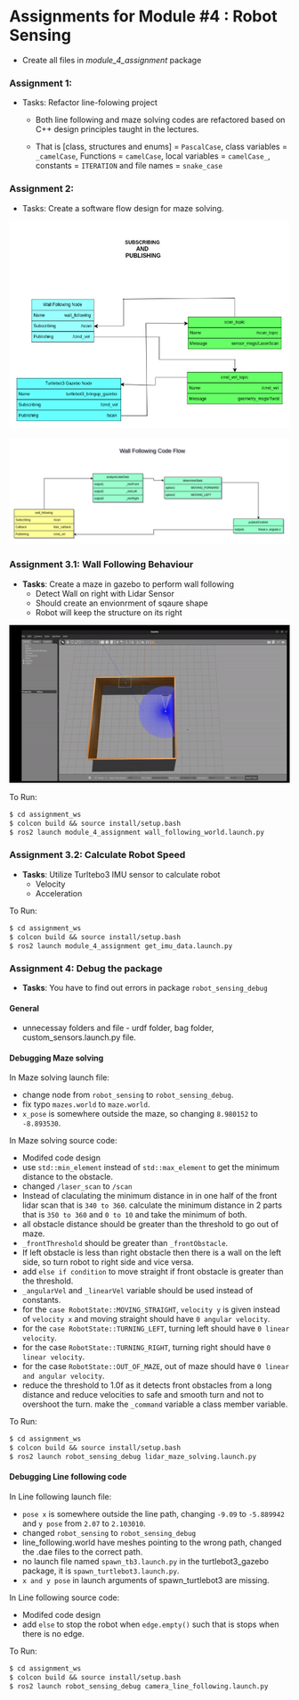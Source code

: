 # Assignments for Module #4 : Robot Sensing
- Create all files in *module_4_assignment* package

### Assignment 1:

- Tasks: Refactor line-folowing project

    - Both line following and maze solving codes are refactored based on C++ design principles taught in the lectures.

    - That is [class, structures and enums] = `PascalCase`, class variables = `_camelCase`,
    Functions = `camelCase`, local variables = `camelCase_`, constants = `ITERATION` and file names = `snake_case`
    

### Assignment 2:

- Tasks: Create a software flow design for maze solving.


![](gifs_imgs/design_flow.png)


![](gifs_imgs/code_flow.png)


### Assignment 3.1: Wall Following Behaviour
- **Tasks**:
Create a maze in gazebo to perform wall following
    - Detect Wall on right with Lidar Sensor
    - Should create an envionrment of sqaure shape
    - Robot will keep the structure on its right

![](gifs_imgs/wall_following.gif)

To Run:
```
$ cd assignment_ws
$ colcon build && source install/setup.bash
$ ros2 launch module_4_assignment wall_following_world.launch.py
```


### Assignment 3.2: Calculate Robot Speed
- **Tasks**:
Utilize Turltebo3 IMU sensor to calculate robot
    - Velocity
    - Acceleration

To Run:
```
$ cd assignment_ws
$ colcon build && source install/setup.bash
$ ros2 launch module_4_assignment get_imu_data.launch.py
```

### Assignment 4: Debug the package
- **Tasks**:
You have to find out errors in package `robot_sensing_debug`
    

#### General 
- unnecessay folders and file - urdf folder, bag folder, custom_sensors.launch.py file.
   
#### Debugging Maze solving 

In Maze solving launch file:
-  change node from `robot_sensing` to `robot_sensing_debug`.
- fix typo `mazes.world` to `maze.world`.
- `x_pose` is somewhere outside the maze, so changing `8.980152` to `-8.893530`.

In Maze solving source code:
- Modifed code design 
- use `std::min_element` instead of `std::max_element` to get the minimum distance to the obstacle.
- changed `/laser_scan` to `/scan`
- Instead of claculating the minimum distance in in one half of the front lidar scan that is `340 to 360`. calculate the minimum distance in 2 parts that is `350 to 360` and `0 to 10` and take the minimum of both.
- all obstacle distance should be greater than the threshold to go out of maze.
- `_frontThreshold` should be greater than `_frontObstacle`.
- If left obstacle is less than right obstacle then there is a wall on the left side, so turn robot to right side and vice versa.
- add `else if condition` to move straight if front obstacle is greater than the threshold.
- `_angularVel` and `_linearVel` variable should be used instead of constants.
- for the `case RobotState::MOVING_STRAIGHT`, `velocity y` is given instead of `velocity x` and moving straight should have `0 angular velocity`.
- for the `case RobotState::TURNING_LEFT`, turning left should have `0 linear velocity`.
- for the case `RobotState::TURNING_RIGHT`, turning right should have `0 linear velocity`.
- for the case `RobotState::OUT_OF_MAZE`, out of maze should have `0 linear and angular velocity`.
- reduce the threshold to 1.0f as it detects front obstacles from a long distance and reduce velocities to safe and smooth turn and not to overshoot the turn.
make the `_command` variable a class member variable.

To Run:
```
$ cd assignment_ws
$ colcon build && source install/setup.bash
$ ros2 launch robot_sensing_debug lidar_maze_solving.launch.py
```



#### Debugging Line following code

In Line following launch file:
- `pose x` is somewhere outside the line path, changing `-9.09` to `-5.889942` and `y pose` from `2.07` to `2.103010`.
- changed `robot_sensing` to `robot_sensing_debug`
- line_following.world have meshes pointing to the wrong path, changed the .dae files to the correct path.
- no launch file named `spawn_tb3.launch.py` in the turtlebot3_gazebo package, it is `spawn_turtlebot3.launch.py`.
-  `x and y pose` in launch arguments of spawn_turtlebot3 are missing.

In Line following source code:
- Modifed code design 
- add `else` to stop the robot when `edge.empty()` such that is stops when there is no edge.


To Run:
```
$ cd assignment_ws
$ colcon build && source install/setup.bash
$ ros2 launch robot_sensing_debug camera_line_following.launch.py
```
